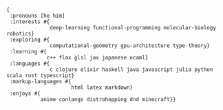 ```edn
{
 :pronouns [he him]
 :interests #{
              deep-learning functional-programming molecular-biology robotics}
 :exploring #{
              computational-geometry gpu-architecture type-theory}
 :learning #{
             c++ flax glsl jax japanese ocaml}
 :languages #{
              c clojure elixir haskell java javascript julia python scala rust typescript}
 :markup-languages #{
                     html latex markdown}
 :enjoys #{
           anime conlangs distrohopping dnd minecraft}}
```

<!--
**HktOverload/HktOverload** is a ✨ _special_ ✨ repository because its `README.md` (this file) appears on your GitHub profile.

Here are some ideas to get you started:

- 🔭 I’m currently working on ...
- 🌱 I’m currently learning ...
- 👯 I’m looking to collaborate on ...
- 🤔 I’m looking for help with ...
- 💬 Ask me about ...
- 📫 How to reach me: ...
- 😄 Pronouns: ...
- ⚡ Fun fact: ...
-->
